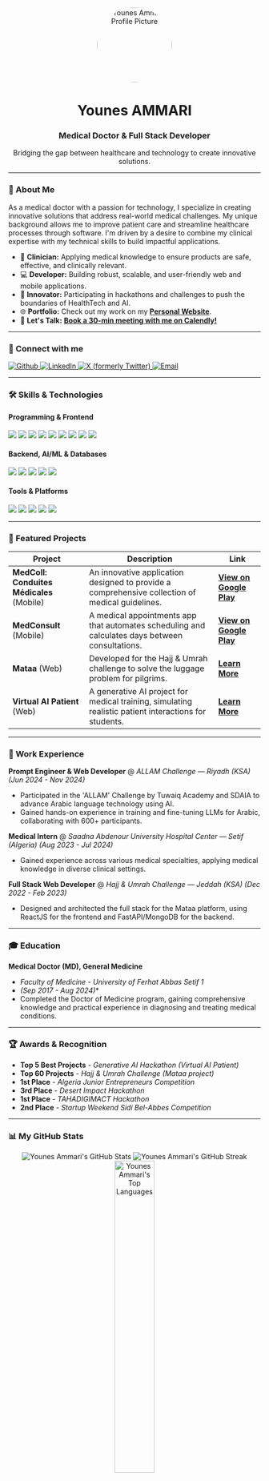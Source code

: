 <div align="center">
  <img src="https://younes-ammari.github.io/assets/images/profile-image.jpg" alt="Younes Ammari Profile Picture" width="150" style="border-radius:50%;"/>
  <h1><b>Younes AMMARI</b></h1>
  <h3>Medical Doctor & Full Stack Developer</h3>
  <p>Bridging the gap between healthcare and technology to create innovative solutions.</p>
</div>

---

### 👋 About Me

As a medical doctor with a passion for technology, I specialize in creating innovative solutions that address real-world medical challenges. My unique background allows me to improve patient care and streamline healthcare processes through software. I'm driven by a desire to combine my clinical expertise with my technical skills to build impactful applications.

- 🏥 **Clinician:** Applying medical knowledge to ensure products are safe, effective, and clinically relevant.
- 💻 **Developer:** Building robust, scalable, and user-friendly web and mobile applications.
- 🚀 **Innovator:** Participating in hackathons and challenges to push the boundaries of HealthTech and AI.
- 🌐 **Portfolio:** Check out my work on my [**Personal Website**](https://younes-ammari.github.io/).
- 📅 **Let's Talk:** [**Book a 30-min meeting with me on Calendly!**](https://calendly.com/dev-younes-ammari/30min)

---

### 🤝 Connect with me

<!-- ❗ UPDATE THE PLACEHOLDER LINKS BELOW -->
<p align="left">
  <a href="https://github.com/younes-ammari" target="_blank">
    <img alt="Github" src="https://img.shields.io/badge/GitHub-100000?style=for-the-badge&logo=github&logoColor=white" />
  </a>
  <a href="https://www.linkedin.com/in/your-linkedin-profile/" target="_blank">
    <img alt="LinkedIn" src="https://img.shields.io/badge/LinkedIn-0077B5?style=for-the-badge&logo=linkedin&logoColor=white" />
  </a>
  <a href="https://twitter.com/your-twitter-handle" target="_blank">
    <img alt="X (formerly Twitter)" src="https://img.shields.io/badge/X-000000?style=for-the-badge&logo=x&logoColor=white" />
  </a>
  <a href="mailto:your-email@example.com">
    <img alt="Email" src="https://img.shields.io/badge/Email-D14836?style=for-the-badge&logo=gmail&logoColor=white" />
  </a>
</p>

---

### 🛠️ Skills & Technologies

#### Programming & Frontend
<p align="left">
  <img src="https://img.shields.io/badge/Python-3776AB?style=for-the-badge&logo=python&logoColor=white" />
  <img src="https://img.shields.io/badge/JavaScript-F7DF1E?style=for-the-badge&logo=javascript&logoColor=black" />
  <img src="https://img.shields.io/badge/React-20232A?style=for-the-badge&logo=react&logoColor=61DAFB" />
  <img src="https://img.shields.io/badge/Next.js-000000?style=for-the-badge&logo=nextdotjs&logoColor=white" />
  <img src="https://img.shields.io/badge/React_Native-20232A?style=for-the-badge&logo=react&logoColor=61DAFB" />
  <img src="https://img.shields.io/badge/Electron-2B2E3A?style=for-the-badge&logo=electron&logoColor=9FEAF9" />
  <img src="https://img.shields.io/badge/HTML5-E34F26?style=for-the-badge&logo=html5&logoColor=white" />
  <img src="https://img.shields.io/badge/CSS3-1572B6?style=for-the-badge&logo=css3&logoColor=white" />
  <img src="https://img.shields.io/badge/Tailwind_CSS-38B2AC?style=for-the-badge&logo=tailwind-css&logoColor=white" />
</p>

#### Backend, AI/ML & Databases
<p align="left">
  <img src="https://img.shields.io/badge/Node.js-339933?style=for-the-badge&logo=nodedotjs&logoColor=white" />
  <img src="https://img.shields.io/badge/FastAPI-009688?style=for-the-badge&logo=fastapi&logoColor=white" />
  <img src="https://img.shields.io/badge/MongoDB-4EA94B?style=for-the-badge&logo=mongodb&logoColor=white" />
  <img src="https://img.shields.io/badge/Machine_Learning-FF6F00?style=for-the-badge&logo=tensorflow&logoColor=white" />
  <img src="https://img.shields.io/badge/scikit--learn-F7931E?style=for-the-badge&logo=scikit-learn&logoColor=white" />
</p>

#### Tools & Platforms
<p align="left">
  <img src="https://img.shields.io/badge/GIT-E44C30?style=for-the-badge&logo=git&logoColor=white" />
  <img src="https://img.shields.io/badge/Docker-2496ED?style=for-the-badge&logo=docker&logoColor=white" />
  <img src="https://img.shields.io/badge/VS_Code-0078D4?style=for-the-badge&logo=visual%20studio%20code&logoColor=white" />
  <img src="https://img.shields.io/badge/Figma-F24E1E?style=for-the-badge&logo=figma&logoColor=white" />
  <img src="https://img.shields.io/badge/Postman-FF6C37?style=for-the-badge&logo=Postman&logoColor=white" />
</p>

---

### 🚀 Featured Projects

| Project                                     | Description                                                                                          | Link                                                                                                                            |
| ------------------------------------------- | ---------------------------------------------------------------------------------------------------- | ------------------------------------------------------------------------------------------------------------------------------- |
| **MedColl: Conduites Médicales** (Mobile)   | An innovative application designed to provide a comprehensive collection of medical guidelines.        | [**View on Google Play**](https://play.google.com/store/apps/details?id=com.younesammari.medcoll)                               |
| **MedConsult** (Mobile)                     | A medical appointments app that automates scheduling and calculates days between consultations.        | [**View on Google Play**](https://play.google.com/store/apps/details?id=com.younesammari.medconsult)                             |
| **Mataa** (Web)                             | Developed for the Hajj & Umrah challenge to solve the luggage problem for pilgrims.                    | [**Learn More**](https://younes-ammari.github.io/) <!-- Replace with direct project link if available -->                       |
| **Virtual AI Patient** (Web)                | A generative AI project for medical training, simulating realistic patient interactions for students.  | [**Learn More**](https://younes-ammari.github.io/) <!-- Replace with direct project link if available -->                       |

---

### 💼 Work Experience

**Prompt Engineer & Web Developer** @ _ALLAM Challenge — Riyadh (KSA)_
*_(Jun 2024 - Nov 2024)_*
- Participated in the 'ALLAM' Challenge by Tuwaiq Academy and SDAIA to advance Arabic language technology using AI.
- Gained hands-on experience in training and fine-tuning LLMs for Arabic, collaborating with 600+ participants.

**Medical Intern** @ _Saadna Abdenour University Hospital Center — Setif (Algeria)_
*_(Aug 2023 - Jul 2024)_*
- Gained experience across various medical specialties, applying medical knowledge in diverse clinical settings.

**Full Stack Web Developer** @ _Hajj & Umrah Challenge — Jeddah (KSA)_
*_(Dec 2022 - Feb 2023)_*
- Designed and architected the full stack for the Mataa platform, using ReactJS for the frontend and FastAPI/MongoDB for the backend.

---

### 🎓 Education

**Medical Doctor (MD), General Medicine**
- _Faculty of Medicine - University of Ferhat Abbas Setif 1_
- _(Sep 2017 - Aug 2024)_*
- Completed the Doctor of Medicine program, gaining comprehensive knowledge and practical experience in diagnosing and treating medical conditions.

---

### 🏆 Awards & Recognition

- **Top 5 Best Projects** - _Generative AI Hackathon (Virtual AI Patient)_
- **Top 60 Projects** - _Hajj & Umrah Challenge (Mataa project)_
- **1st Place** - _Algeria Junior Entrepreneurs Competition_
- **3rd Place** - _Desert Impact Hackathon_
- **1st Place** - _TAHADIGIMACT Hackathon_
- **2nd Place** - _Startup Weekend Sidi Bel-Abbes Competition_

---

### 📊 My GitHub Stats

<p align="center">
  <img src="https://github-readme-stats.vercel.app/api?username=younes-ammari&show_icons=true&theme=radical&hide_border=true&include_all_commits=true&count_private=true" alt="Younes Ammari's GitHub Stats" />
  <img src="https://github-readme-streak-stats.herokuapp.com/?user=younes-ammari&theme=radical&hide_border=true" alt="Younes Ammari's GitHub Streak" />
  <img src="https://github-readme-stats.vercel.app/api/top-langs/?username=younes-ammari&layout=compact&theme=radical&hide_border=true&include_all_commits=true&count_private=true&langs_count=8" alt="Younes Ammari's Top Languages" style="width:40%;" />
</p>
